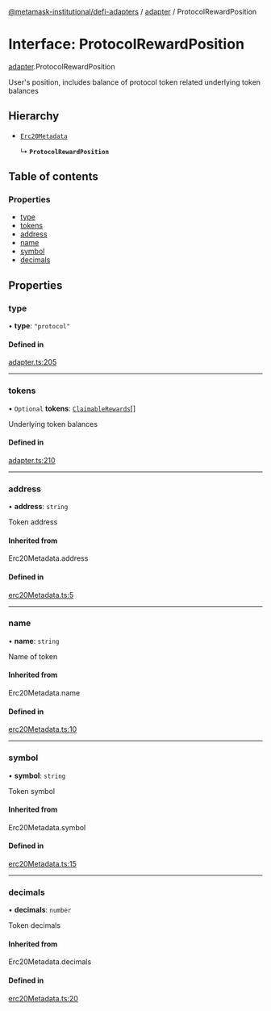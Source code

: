 [@metamask-institutional/defi-adapters](../README.md) / [adapter](../modules/adapter.md) / ProtocolRewardPosition

# Interface: ProtocolRewardPosition

[adapter](../modules/adapter.md).ProtocolRewardPosition

User's position, includes balance of protocol token related underlying token balances

## Hierarchy

- [`Erc20Metadata`](../modules/erc20Metadata.md#erc20metadata)

  ↳ **`ProtocolRewardPosition`**

## Table of contents

### Properties

- [type](adapter.ProtocolRewardPosition.md#type)
- [tokens](adapter.ProtocolRewardPosition.md#tokens)
- [address](adapter.ProtocolRewardPosition.md#address)
- [name](adapter.ProtocolRewardPosition.md#name)
- [symbol](adapter.ProtocolRewardPosition.md#symbol)
- [decimals](adapter.ProtocolRewardPosition.md#decimals)

## Properties

### type

• **type**: ``"protocol"``

#### Defined in

[adapter.ts:205](https://github.com/consensys-vertical-apps/mmi-defi-adapters/blob/main/src/types/adapter.ts#L205)

___

### tokens

• `Optional` **tokens**: [`ClaimableRewards`](adapter.ClaimableRewards.md)[]

Underlying token balances

#### Defined in

[adapter.ts:210](https://github.com/consensys-vertical-apps/mmi-defi-adapters/blob/main/src/types/adapter.ts#L210)

___

### address

• **address**: `string`

Token address

#### Inherited from

Erc20Metadata.address

#### Defined in

[erc20Metadata.ts:5](https://github.com/consensys-vertical-apps/mmi-defi-adapters/blob/main/src/types/erc20Metadata.ts#L5)

___

### name

• **name**: `string`

Name of token

#### Inherited from

Erc20Metadata.name

#### Defined in

[erc20Metadata.ts:10](https://github.com/consensys-vertical-apps/mmi-defi-adapters/blob/main/src/types/erc20Metadata.ts#L10)

___

### symbol

• **symbol**: `string`

Token symbol

#### Inherited from

Erc20Metadata.symbol

#### Defined in

[erc20Metadata.ts:15](https://github.com/consensys-vertical-apps/mmi-defi-adapters/blob/main/src/types/erc20Metadata.ts#L15)

___

### decimals

• **decimals**: `number`

Token decimals

#### Inherited from

Erc20Metadata.decimals

#### Defined in

[erc20Metadata.ts:20](https://github.com/consensys-vertical-apps/mmi-defi-adapters/blob/main/src/types/erc20Metadata.ts#L20)
